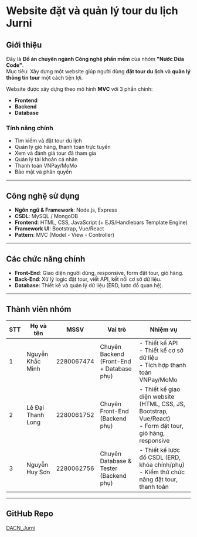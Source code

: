 #  Website đặt và quản lý tour du lịch **Jurni**

##  Giới thiệu
Đây là **Đồ án chuyên ngành Công nghệ phần mềm** của nhóm **"Nước Dừa Code"**.  
Mục tiêu: Xây dựng một website giúp người dùng **đặt tour du lịch** và **quản lý thông tin tour** một cách tiện lợi.  

Website được xây dựng theo mô hình **MVC** với 3 phần chính:  
- **Frontend**  
- **Backend**  
- **Database**

###  Tính năng chính
- Tìm kiếm và đặt tour du lịch  
- Quản lý giỏ hàng, thanh toán trực tuyến  
- Xem và đánh giá tour đã tham gia  
- Quản lý tài khoản cá nhân  
- Thanh toán VNPay/MoMo  
- Bảo mật và phân quyền  

---

##  Công nghệ sử dụng
- **Ngôn ngữ & Framework**: Node.js, Express  
- **CSDL**: MySQL / MongoDB  
- **Frontend**: HTML, CSS, JavaScript (+ EJS/Handlebars Template Engine)  
- **Framework UI**: Bootstrap, Vue/React  
- **Pattern**: MVC (Model - View - Controller)  

---

##  Các chức năng chính
- **Front-End**: Giao diện người dùng, responsive, form đặt tour, giỏ hàng.  
- **Back-End**: Xử lý logic đặt tour, viết API, kết nối cơ sở dữ liệu.  
- **Database**: Thiết kế và quản lý dữ liệu (ERD, lược đồ quan hệ).  

---

##  Thành viên nhóm
| STT | Họ và tên | MSSV | Vai trò | Nhiệm vụ |
|-----|-----------|------|---------|----------|
| 1 | Nguyễn Khắc Minh | 2280067474 | Chuyên Backend (Front-End + Database phụ) | - Thiết kế API<br>- Thiết kế cơ sở dữ liệu<br>- Tích hợp thanh toán VNPay/MoMo |
| 2 | Lê Đại Thanh Long | 2280061752 | Chuyên Front-End (Backend phụ) | - Thiết kế giao diện website (HTML, CSS, JS, Bootstrap, Vue/React)<br>- Form đặt tour, giỏ hàng, responsive |
| 3 | Nguyễn Huy Sơn | 2280062756 | Chuyên Database & Tester (Backend phụ) | - Thiết kế lược đồ CSDL (ERD, khóa chính/phụ)<br>- Kiểm thử chức năng đặt tour, thanh toán |

---

##  GitHub Repo
 [DACN_Jurni](https://github.com/ledaithanhlong/DACN_Jurni)


